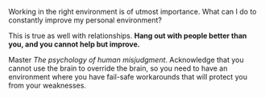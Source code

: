 Working in the right environment is of utmost importance. What can I do to constantly improve my personal environment?

This is true as well with relationships.
 **Hang out with people better than you, and you cannot help but improve.**
 
 Master *The psychology of human misjudgment*. Acknowledge that you cannot use the brain to override the brain, so you need to have an environment where you have fail-safe workarounds that will protect you from your weaknesses.